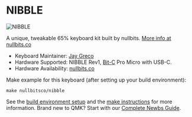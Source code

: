 # NIBBLE

![NIBBLE](https://nullbits.co/static/img/nibble1.jpg)

A unique, tweakable 65% keyboard kit built by nullbits. [More info at nullbits.co](https://nullbits.co/nibble/)

* Keyboard Maintainer: [Jay Greco](https://github.com/jaygreco)
* Hardware Supported: NIBBLE Rev1, [Bit-C](https://nullbits.co/bit-c/) Pro Micro with USB-C.
* Hardware Availability: [nullbits.co](https://nullbits.co/)

Make example for this keyboard (after setting up your build environment):

    make nullbitsco/nibble

See the [build environment setup](https://docs.qmk.fm/#/getting_started_build_tools) and the [make instructions](https://docs.qmk.fm/#/getting_started_make_guide) for more information. Brand new to QMK? Start with our [Complete Newbs Guide](https://docs.qmk.fm/#/newbs).